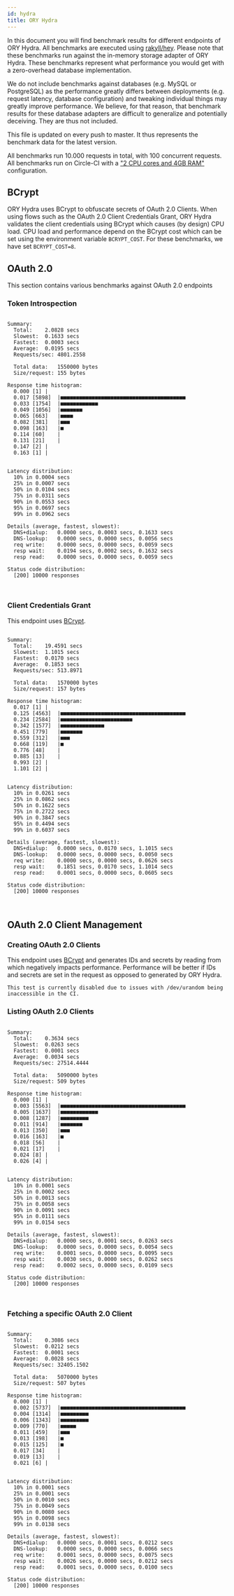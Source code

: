 ```yaml
---
id: hydra
title: ORY Hydra
---
```


In this document you will find benchmark results for different endpoints of ORY Hydra. All benchmarks are executed
using [rakyll/hey](https://github.com/rakyll/hey). Please note that these benchmarks run against the in-memory storage
adapter of ORY Hydra. These benchmarks represent what performance you would get with a zero-overhead database implementation.

We do not include benchmarks against databases (e.g. MySQL or PostgreSQL) as the performance greatly differs between
deployments (e.g. request latency, database configuration) and tweaking individual things may greatly improve performance.
We believe, for that reason, that benchmark results for these database adapters are difficult to generalize and potentially
deceiving. They are thus not included.

This file is updated on every push to master. It thus represents the benchmark data for the latest version.

All benchmarks run 10.000 requests in total, with 100 concurrent requests. All benchmarks run on Circle-CI with a
["2 CPU cores and 4GB RAM"](https://support.circleci.com/hc/en-us/articles/360000489307-Why-do-my-tests-take-longer-to-run-on-CircleCI-than-locally-)
configuration.

## BCrypt

ORY Hydra uses BCrypt to obfuscate secrets of OAuth 2.0 Clients. When using flows such as the OAuth 2.0 Client Credentials
Grant, ORY Hydra validates the client credentials using BCrypt which causes (by design) CPU load. CPU load and performance
depend on the BCrypt cost which can be set using the environment variable `BCRYPT_COST`. For these benchmarks,
we have set `BCRYPT_COST=8`.

## OAuth 2.0

This section contains various benchmarks against OAuth 2.0 endpoints

### Token Introspection

```

Summary:
  Total:	2.0828 secs
  Slowest:	0.1633 secs
  Fastest:	0.0003 secs
  Average:	0.0195 secs
  Requests/sec:	4801.2558
  
  Total data:	1550000 bytes
  Size/request:	155 bytes

Response time histogram:
  0.000 [1]	|
  0.017 [5898]	|■■■■■■■■■■■■■■■■■■■■■■■■■■■■■■■■■■■■■■■■
  0.033 [1754]	|■■■■■■■■■■■■
  0.049 [1056]	|■■■■■■■
  0.065 [663]	|■■■■
  0.082 [381]	|■■■
  0.098 [163]	|■
  0.114 [60]	|
  0.131 [21]	|
  0.147 [2]	|
  0.163 [1]	|


Latency distribution:
  10% in 0.0004 secs
  25% in 0.0007 secs
  50% in 0.0104 secs
  75% in 0.0311 secs
  90% in 0.0553 secs
  95% in 0.0697 secs
  99% in 0.0962 secs

Details (average, fastest, slowest):
  DNS+dialup:	0.0000 secs, 0.0003 secs, 0.1633 secs
  DNS-lookup:	0.0000 secs, 0.0000 secs, 0.0056 secs
  req write:	0.0000 secs, 0.0000 secs, 0.0059 secs
  resp wait:	0.0194 secs, 0.0002 secs, 0.1632 secs
  resp read:	0.0000 secs, 0.0000 secs, 0.0059 secs

Status code distribution:
  [200]	10000 responses



```

### Client Credentials Grant

This endpoint uses [BCrypt](#bcrypt).

```

Summary:
  Total:	19.4591 secs
  Slowest:	1.1015 secs
  Fastest:	0.0170 secs
  Average:	0.1853 secs
  Requests/sec:	513.8971
  
  Total data:	1570000 bytes
  Size/request:	157 bytes

Response time histogram:
  0.017 [1]	|
  0.125 [4563]	|■■■■■■■■■■■■■■■■■■■■■■■■■■■■■■■■■■■■■■■■
  0.234 [2584]	|■■■■■■■■■■■■■■■■■■■■■■■
  0.342 [1577]	|■■■■■■■■■■■■■■
  0.451 [779]	|■■■■■■■
  0.559 [312]	|■■■
  0.668 [119]	|■
  0.776 [48]	|
  0.885 [13]	|
  0.993 [2]	|
  1.101 [2]	|


Latency distribution:
  10% in 0.0261 secs
  25% in 0.0862 secs
  50% in 0.1622 secs
  75% in 0.2722 secs
  90% in 0.3847 secs
  95% in 0.4494 secs
  99% in 0.6037 secs

Details (average, fastest, slowest):
  DNS+dialup:	0.0000 secs, 0.0170 secs, 1.1015 secs
  DNS-lookup:	0.0000 secs, 0.0000 secs, 0.0050 secs
  req write:	0.0000 secs, 0.0000 secs, 0.0626 secs
  resp wait:	0.1851 secs, 0.0170 secs, 1.1014 secs
  resp read:	0.0001 secs, 0.0000 secs, 0.0605 secs

Status code distribution:
  [200]	10000 responses



```

## OAuth 2.0 Client Management

### Creating OAuth 2.0 Clients

This endpoint uses [BCrypt](#bcrypt) and generates IDs and secrets by reading from  which negatively impacts
performance. Performance will be better if IDs and secrets are set in the request as opposed to generated by ORY Hydra.

```
This test is currently disabled due to issues with /dev/urandom being inaccessible in the CI.
```

### Listing OAuth 2.0 Clients

```

Summary:
  Total:	0.3634 secs
  Slowest:	0.0263 secs
  Fastest:	0.0001 secs
  Average:	0.0034 secs
  Requests/sec:	27514.4444
  
  Total data:	5090000 bytes
  Size/request:	509 bytes

Response time histogram:
  0.000 [1]	|
  0.003 [5563]	|■■■■■■■■■■■■■■■■■■■■■■■■■■■■■■■■■■■■■■■■
  0.005 [1637]	|■■■■■■■■■■■■
  0.008 [1287]	|■■■■■■■■■
  0.011 [914]	|■■■■■■■
  0.013 [350]	|■■■
  0.016 [163]	|■
  0.018 [56]	|
  0.021 [17]	|
  0.024 [8]	|
  0.026 [4]	|


Latency distribution:
  10% in 0.0001 secs
  25% in 0.0002 secs
  50% in 0.0013 secs
  75% in 0.0058 secs
  90% in 0.0091 secs
  95% in 0.0111 secs
  99% in 0.0154 secs

Details (average, fastest, slowest):
  DNS+dialup:	0.0000 secs, 0.0001 secs, 0.0263 secs
  DNS-lookup:	0.0000 secs, 0.0000 secs, 0.0054 secs
  req write:	0.0001 secs, 0.0000 secs, 0.0095 secs
  resp wait:	0.0030 secs, 0.0000 secs, 0.0262 secs
  resp read:	0.0002 secs, 0.0000 secs, 0.0109 secs

Status code distribution:
  [200]	10000 responses



```

### Fetching a specific OAuth 2.0 Client

```

Summary:
  Total:	0.3086 secs
  Slowest:	0.0212 secs
  Fastest:	0.0001 secs
  Average:	0.0028 secs
  Requests/sec:	32405.1502
  
  Total data:	5070000 bytes
  Size/request:	507 bytes

Response time histogram:
  0.000 [1]	|
  0.002 [5737]	|■■■■■■■■■■■■■■■■■■■■■■■■■■■■■■■■■■■■■■■■
  0.004 [1314]	|■■■■■■■■■
  0.006 [1343]	|■■■■■■■■■
  0.009 [770]	|■■■■■
  0.011 [459]	|■■■
  0.013 [198]	|■
  0.015 [125]	|■
  0.017 [34]	|
  0.019 [13]	|
  0.021 [6]	|


Latency distribution:
  10% in 0.0001 secs
  25% in 0.0001 secs
  50% in 0.0010 secs
  75% in 0.0049 secs
  90% in 0.0080 secs
  95% in 0.0098 secs
  99% in 0.0138 secs

Details (average, fastest, slowest):
  DNS+dialup:	0.0000 secs, 0.0001 secs, 0.0212 secs
  DNS-lookup:	0.0000 secs, 0.0000 secs, 0.0066 secs
  req write:	0.0001 secs, 0.0000 secs, 0.0075 secs
  resp wait:	0.0026 secs, 0.0000 secs, 0.0212 secs
  resp read:	0.0001 secs, 0.0000 secs, 0.0100 secs

Status code distribution:
  [200]	10000 responses



```
